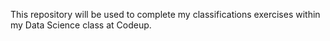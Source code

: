 This repository will be used to complete my classifications exercises within my Data Science class at Codeup.